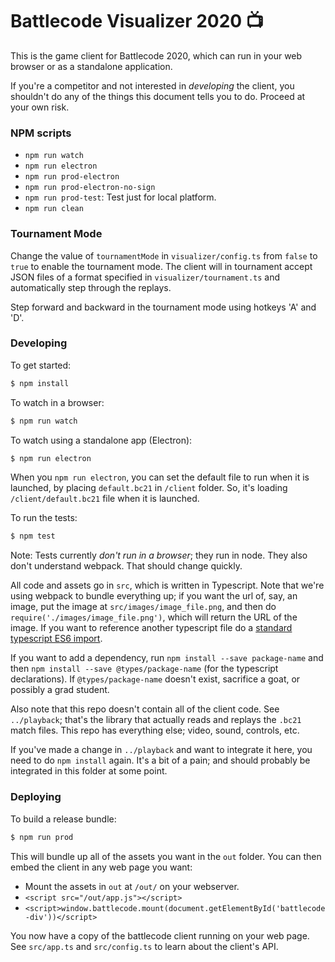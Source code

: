# Battlecode Visualizer 2020 📺

This is the game client for Battlecode 2020, which can run in your web browser or as a standalone application.

If you're a competitor and not interested in *developing* the client, you shouldn't do any of the things this document tells you to do. Proceed at your own risk.

### NPM scripts
 * `npm run watch`
 * `npm run electron`
 * `npm run prod-electron`
 * `npm run prod-electron-no-sign`
 * `npm run prod-test`: Test just for local platform.
 * `npm run clean`


### Tournament Mode

Change the value of `tournamentMode` in `visualizer/config.ts` from `false` to `true` to enable the tournament mode. The client will in tournament accept JSON files of a format specified in `visualizer/tournament.ts` and automatically step through the replays.

Step forward and backward in the tournament mode using hotkeys 'A' and 'D'.

### Developing

To get started:
```sh
$ npm install
```

To watch in a browser:
```sh
$ npm run watch
```

To watch using a standalone app (Electron):
```sh
$ npm run electron
```

When you `npm run electron`, you can set the default file to run when it is launched, by placing `default.bc21` in `/client` folder. So, it's loading `/client/default.bc21` file when it is launched.

To run the tests:
```sh
$ npm test
```
Note: Tests currently *don't run in a browser*; they run in node. They also don't understand webpack. That should change quickly.

All code and assets go in `src`, which is written in Typescript. Note that we're using webpack to bundle everything up; if you want the url of, say, an image, put the image at `src/images/image_file.png`, and then do `require('./images/image_file.png')`, which will return the URL of the image. If you want to reference another typescript file do a [standard typescript ES6 import](https://www.typescriptlang.org/docs/handbook/modules.html).

If you want to add a dependency, run `npm install --save package-name` and then `npm install --save @types/package-name` (for the typescript declarations). If `@types/package-name` doesn't exist, sacrifice a goat, or possibly a grad student.

Also note that this repo doesn't contain all of the client code. See `../playback`; that's the library that actually reads and replays the `.bc21` match files. This repo has everything else; video, sound, controls, etc.

If you've made a change in `../playback` and want to integrate it here, you need to do `npm install` again. It's a bit of a pain; and should probably be integrated in this folder at some point.

### Deploying

To build a release bundle:
```sh
$ npm run prod
```
This will bundle up all of the assets you want in the `out` folder. You can then embed the client in any web page you want:

- Mount the assets in `out` at `/out/` on your webserver.
- `<script src="/out/app.js"></script>`
- `<script>window.battlecode.mount(document.getElementById('battlecode-div'))</script>`

You now have a copy of the battlecode client running on your web page. See `src/app.ts` and `src/config.ts` to learn about the client's API.
